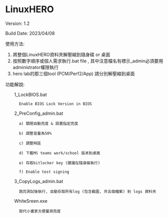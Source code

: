 # LinuxHERO

Version: 1.2

Build Date: 2023/04/08


使用方法:
      
1. 將整個LinuxHERO資料夾解壓縮到隨身碟 or 桌面
2. 按照數字順序或個人需求執行.bat file , 其中注意檔名有標示_admin必須要用administrator權限執行
3. hero lab的那三個tool (PCM/Perf2/App) 請分別解壓縮到桌面


功能解說:

    1_LockBIOS.bat
          
          Enable BIOS Lock Version in BIOS

    2_PreConfig_admin.bat
            
          a) 關閉自動亮度 & 設置指定亮度
            
          b) 調整音量為50%
            
          c) 調整時區
            
          d) 下載MS teams work/school 版本到桌面
            
          e) 存取bitlocker key (建議在隨身碟執行)
            
          f) Enable test signing

    3_CopyLogs_admin.bat
            
          跑完測試後執行, 自動存取所有log (包含截圖, 共五個檔案) 到 logs 資料夾
          
    WhiteSreen.exe
    
          取代小畫家方便量測亮度


